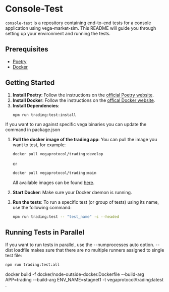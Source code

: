 # Console-Test

`console-test` is a repository containing end-to-end tests for a console application using vega-market-sim. This README will guide you through setting up your environment and running the tests.

## Prerequisites

- [Poetry](https://python-poetry.org/docs/#installing-with-the-official-installer)
- [Docker](https://www.docker.com/)

## Getting Started

1. **Install Poetry**: Follow the instructions on the [official Poetry website](https://python-poetry.org/docs/#installing-with-the-official-installer).
1. **Install Docker**: Follow the instructions on the [offical Docker website](https://docs.docker.com/desktop/).
1. **Install Dependencies**:
   ```bash
   npm run trading:test:install
   ```

If you want to run against specific vega binaries you can update the command in package.json

1. **Pull the docker image of the trading app**:
   You can pull the image you want to test, for example:
   ```bash
   docker pull vegaprotocol/trading:develop
   ```
   or
   ```bash
   docker pull vegaprotocol/trading:main
   ```
   All available images can be found [here](https://hub.docker.com/r/vegaprotocol/trading/tags).
1. **Start Docker**: Make sure your Docker daemon is running.

1. **Run the tests**: To run a specific test (or group of tests) using its name, use the following command:
   ```bash
   npm run trading:test -- "test_name" -s --headed
   ```

## Running Tests in Parallel

If you want to run tests in parallel, use the --numprocesses auto option. --dist loadfile makes sure that there are no multiple runners assigned to single test file:

```bash
npm run trading:test:all
```

docker build -f docker/node-outside-docker.Dockerfile --build-arg APP=trading --build-arg ENV_NAME=stagnet1 -t vegaprotocol/trading:latest .
